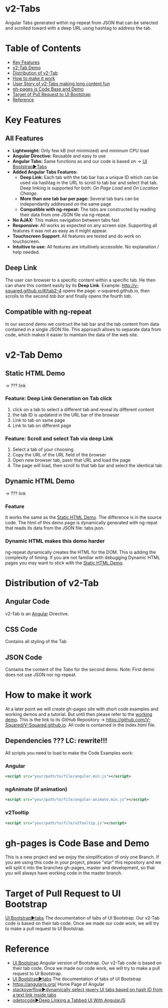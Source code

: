 # v2-Tabs
Angular Tabs generated within ng-repeat from JSON that can be selected and scrolled toward with a deep URL using hashtag to address the tab.


# Table of Contents
- [Key Features](#features)
- [v2-Tab Demo](#demo)
- [Distribution of v2-Tab](#disti)
- [How to make it work](#how-to)
- [User Story of v2-Tabs making long content fun](#user-story)
- [gh-pages is Code Base and Demo](#gh-pages)
- [Target of Pull Request to UI Bootstrap](#pull-request)
- [Reference](#reference)


# Key Features <a name="features"></a>
## All Features
- **Lightweight:** Only few kB (not minimized) and minimum CPU load
- **Angular Directive:** Reusable and easy to use
- **Angular Tabs:** Same functions as and our code is based on → [UI Bootstrap►Tabs](https://angular-ui.github.io/bootstrap/#/tabs)
- **Added Angular Tabs Features:**
   - **Deep Link:** Each tab with the tab bar has a unique ID which can be used via hashtag in the URL to scroll to tab bar and select that tab. Deep linking is supported for both: *On Page Load* and *On Location Change*.
   - **More than one tab bar per page:** Several tab bars can be independantly addressed on the same page
   - **Compatible with ng-repeat:** The tabs are constructed by reading their data from one JSON file via ng-repeat.
- **No AJAX:** This makes navigation between tabs fast
- **Responsive:** All works as expected on any screen size. Supporting all features it was not as easy as it might appear.
- **Touchscreen Support:** All features are tested and do work on touchscreen.
- **Intuitive to use:** All features are intuitively accessible. No explanation / help needed.

## Deep Link
The user can browser to a specific content within a specific tab. He then can share this content easily by its **Deep Link**. Example: http://v-squared.github.io/#/tab2-4 opens the page: v-squared.github.io, then scrolls to the second *tab bar* and finally opens the fourth *tab*. 

## Compatible with ng-repeat
In our second demo we contruct the tab bar and the tab content from data contained in a single JSON file. This approach allows to separate data from code, which makes it easier to maintain the data of the web site.


# v2-Tab Demo <a name="demo"></a>
## Static HTML Demo <a name="static-demo"></a>
→ ??? link 
### Feature: Deep Link Generation on Tab click
1. click on a tab to select a different tab and reveal its different content
2. the tab ID is updaterd in the URL bar of the browser
3. Link to tab on same page
4. Link to tab on different page

### Feature: Scroll and select Tab via deep Link
1. Select a tab of your choosing
2. Copy the URL of the URL field of the browser
3. Open new browser tab, pastr that URL and load the page
4. The page will load, then scroll to that tab bar and select the identical tab

## Dynamic HTML Demo  <a name="dynamic-demo"></a>
→ ??? link 

### Feature
It works the same as the [Static HTML Demo](#static-demo). The difference is in the source code. The html of this demo page is dynamically generated with ng-repat that reads its data from the JSON file: tabs.json. 

### Dynamic HTML makes this demo harder
ng-repeat dynamically creates the HTML for the DOM. This is adding the complexity of timing. If you are not familiar with debugging Dynamic HTML pages you may want to stick with the [Static HTML Demo](#static-demo).


# Distribution of v2-Tab <a name="disti"></a>
## Angular Code
v2-Tab is an [Angular](https://angularjs.org/) Directive. 

## CSS Code
Contains all styling of the Tab

## JSON Code
Contains the content of the *Tabs* for the second demo. Note: First demo does not use JSON nor ng-repeat.





# How to make it work <a name="how-to"></a>
At a later point we will create gh-pages site with short code examples and working demos and a tutorial. But until then please refer to the [working demo](http://v-squared.github.io/#delivering-puzzle). This is the link to its GitHub Repository → https://github.com/V-Squared/V-Squared.github.io. All code is contained in the index.html file.



## Dependencies ??? LC: rewrite!!!
All scripts you need to load to make the Code Examples work:

### Angular
 ```XML
<script src="your/path/to/file/angular.min.js"></script>
```

### ngAnimate (if animation)

```XML
<script src="your/path/to/file/angular-animate.min.js"></script>
```

### v2Tooltip

```XML
<script src="your/path/to/file/v2Tooltip.js"></script>
```








# gh-pages is Code Base and Demo <a name="gh-pages"></a>
This is a new project and we enjoy the simplification of only one Branch. If you are using this code in your project, please "star" this repository and we will split it into the branches gh-pages, master and development, so that you will always have working code in the master branch.


# Target of Pull Request to UI Bootstrap <a name="pull-request"></a>
[UI Bootstrap►tabs](https://angular-ui.github.io/bootstrap/#/tabs) The documentation of tabs of UI Bootstrap. Our v2-Tab code is based on their tab code. Once we made our code work, we will try to make a pull request to UI Bootstrap. 


# Reference <a name="reference"></a>
- [UI Bootstrap](https://angular-ui.github.io/bootstrap/) Angular version of Bootstrap. Our v2-Tab code is based on their tab code. Once we made our code work, we will try to make a pull request to UI Bootstrap. 
- [UI Bootstrap►tabs](https://angular-ui.github.io/bootstrap/#/tabs) The documentation of tabs of UI Bootstrap
- https://angularjs.org/ Home Page of Angular
- [stackoverflow►dynamically select jquery UI tabs based on hash ID from a text link inside tabs](http://stackoverflow.com/questions/12380314/dynamically-select-jquery-ui-tabs-based-on-hash-id-from-a-text-link-inside-tabs)
- [odetocode►Deep Linking a Tabbed UI With AngularJS](http://odetocode.com/blogs/scott/archive/2014/04/14/deep-linking-a-tabbed-ui-with-angularjs.aspx)




